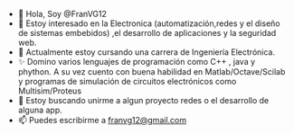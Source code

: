 - 👋 Hola, Soy @FranVG12
- 👀 Estoy interesado en la Electronica (automatización,redes y el diseño de sistemas embebidos) ,el desarrollo de aplicaciones y la seguridad web.
- 🌱 Actualmente estoy cursando una carrera de Ingeniería Electrónica. 
- ✨ Domino varios lenguajes de programación como C++ , java y phython.
    A su vez cuento con buena habilidad en Matlab/Octave/Scilab y programas de simulación de circuitos electrónicos como Multisim/Proteus
- 💞️ Estoy buscando unirme a algun proyecto redes o el desarrollo de alguna app.
- 📫 Puedes escribirme a franvg12@gmail.com

<!---
FranVG12/FranVG12 is a ✨ special ✨ repository because its `README.md` (this file) appears on your GitHub profile.
You can click the Preview link to take a look at your changes.
--->
